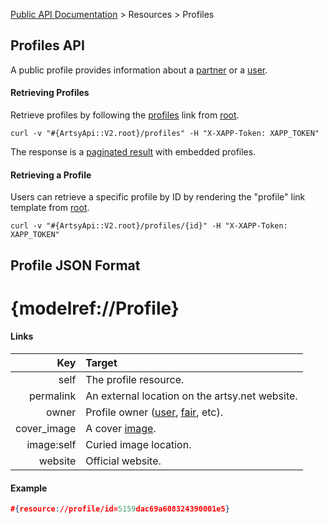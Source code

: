 [Public API Documentation](/v2) &gt; Resources &gt; Profiles

## Profiles API

A public profile provides information about a [partner](/v2/docs/partners) or a [user](/v2/docs/users).

#### Retrieving Profiles

Retrieve profiles by following the [profiles](#{ArtsyApi::V2.root}/profiles) link from [root](#{ArtsyApi::V2.root}).

```
curl -v "#{ArtsyApi::V2.root}/profiles" -H "X-XAPP-Token: XAPP_TOKEN"
```

The response is a [paginated result](/v2/docs/pagination) with embedded profiles.

#### Retrieving a Profile

Users can retrieve a specific profile by ID by rendering the "profile" link template from [root](#{ArtsyApi::V2.root}).

```
curl -v "#{ArtsyApi::V2.root}/profiles/{id}" -H "X-XAPP-Token: XAPP_TOKEN"
```

## Profile JSON Format

# {modelref://Profile}

#### Links

Key         | Target                                                          |
-----------:|:----------------------------------------------------------------|
self        | The profile resource.                                           |
permalink   | An external location on the artsy.net website.                  |
owner       | Profile owner ([user](/v2/docs/users), [fair](/v2/docs/fairs), etc).  |
cover_image | A cover [image](/v2/docs/images).                                  |
image:self  | Curied image location.                                          |
website     | Official website.                                               |

#### Example

``` json
#{resource://profile/id=5159dac69a608324390001e5}
```
